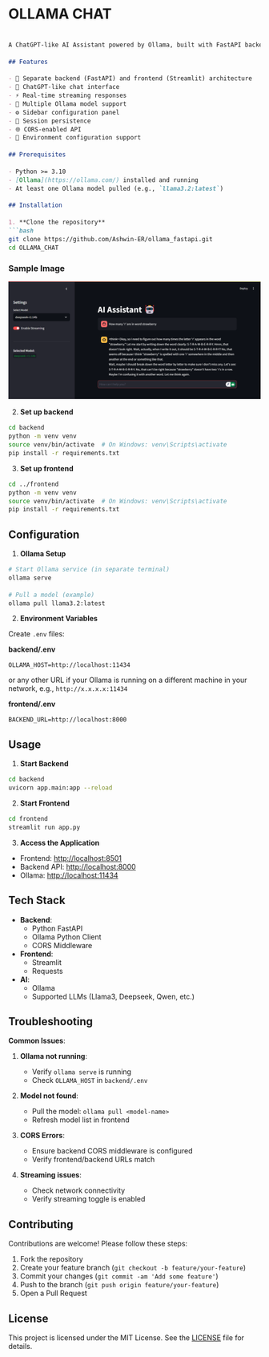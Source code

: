 # OLLAMA CHAT

```markdown

A ChatGPT-like AI Assistant powered by Ollama, built with FastAPI backend and Streamlit frontend.

## Features

- 🚀 Separate backend (FastAPI) and frontend (Streamlit) architecture
- 💬 ChatGPT-like chat interface
- ⚡ Real-time streaming responses
- 🤖 Multiple Ollama model support
- ⚙️ Sidebar configuration panel
- 🔄 Session persistence
- 🌐 CORS-enabled API
- 🔌 Environment configuration support

## Prerequisites

- Python >= 3.10
- [Ollama](https://ollama.com/) installed and running
- At least one Ollama model pulled (e.g., `llama3.2:latest`)

## Installation

1. **Clone the repository**
```bash
git clone https://github.com/Ashwin-ER/ollama_fastapi.git
cd OLLAMA_CHAT
```

### Sample Image
![Chat Interface](samples/sample1.png)

2. **Set up backend**
```bash
cd backend
python -m venv venv
source venv/bin/activate  # On Windows: venv\Scripts\activate
pip install -r requirements.txt
```

3. **Set up frontend**
```bash
cd ../frontend
python -m venv venv
source venv/bin/activate  # On Windows: venv\Scripts\activate
pip install -r requirements.txt
```

## Configuration

1. **Ollama Setup**
```bash
# Start Ollama service (in separate terminal)
ollama serve

# Pull a model (example)
ollama pull llama3.2:latest
```

2. **Environment Variables**

Create `.env` files:

**backend/.env**
```env
OLLAMA_HOST=http://localhost:11434
```
or any other URL if your Ollama is running on a different machine in your network, e.g., `http://x.x.x.x:11434`

**frontend/.env**
```env
BACKEND_URL=http://localhost:8000
```

## Usage

1. **Start Backend**
```bash
cd backend
uvicorn app.main:app --reload
```

2. **Start Frontend**
```bash
cd frontend
streamlit run app.py
```

3. **Access the Application**
- Frontend: [http://localhost:8501](http://localhost:8501)
- Backend API: [http://localhost:8000](http://localhost:8000)
- Ollama: [http://localhost:11434](http://localhost:11434)

## Tech Stack

- **Backend**:
  - Python FastAPI
  - Ollama Python Client
  - CORS Middleware
- **Frontend**:
  - Streamlit
  - Requests
- **AI**:
  - Ollama
  - Supported LLMs (Llama3, Deepseek, Qwen, etc.)

## Troubleshooting

**Common Issues**:
1. **Ollama not running**:
   - Verify `ollama serve` is running
   - Check `OLLAMA_HOST` in `backend/.env`

2. **Model not found**:
   - Pull the model: `ollama pull <model-name>`
   - Refresh model list in frontend

3. **CORS Errors**:
   - Ensure backend CORS middleware is configured
   - Verify frontend/backend URLs match

4. **Streaming issues**:
   - Check network connectivity
   - Verify streaming toggle is enabled

## Contributing

Contributions are welcome! Please follow these steps:
1. Fork the repository
2. Create your feature branch (`git checkout -b feature/your-feature`)
3. Commit your changes (`git commit -am 'Add some feature'`)
4. Push to the branch (`git push origin feature/your-feature`)
5. Open a Pull Request

## License

This project is licensed under the MIT License. See the [LICENSE](LICENSE) file for details.
```
